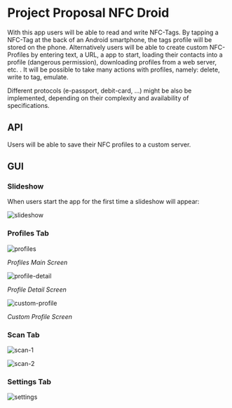 # Project Proposal NFC Droid

With this app users will be able to read and write NFC-Tags. By tapping a NFC-Tag at the back of an Android smartphone, the tags profile will be stored on the phone. Alternatively users will be able to create custom NFC-Profiles by entering text, a URL, a app to start, loading their contacts into a profile (dangerous permission), downloading profiles from a web server, etc. .
It will be possible to take many actions with profiles, namely: delete, write to tag, emulate.

Different protocols (e-passport, debit-card, ...) might be also be implemented, depending on their complexity and availability of specifications.

## API

Users will be able to save their NFC profiles to a custom server.

## GUI

### Slideshow

When users start the app for the first time a slideshow will appear:

![slideshow](/home/jonas/_Data/HTL/3Klasse/POS/android-projekt/NFCApp/graphics-sketch/slideshow.png)

### Profiles Tab

![profiles](/home/jonas/_Data/HTL/3Klasse/POS/android-projekt/NFCApp/graphics-sketch/profiles.png)

*Profiles Main Screen*

![profile-detail](/home/jonas/_Data/HTL/3Klasse/POS/android-projekt/NFCApp/graphics-sketch/profile-detail.png)

*Profile Detail Screen*

![custom-profile](/home/jonas/_Data/HTL/3Klasse/POS/android-projekt/NFCApp/graphics-sketch/custom-profile.png)

*Custom Profile Screen*

### Scan Tab

![scan-1](/home/jonas/_Data/HTL/3Klasse/POS/android-projekt/NFCApp/graphics-sketch/scan-1.png)

![scan-2](/home/jonas/_Data/HTL/3Klasse/POS/android-projekt/NFCApp/graphics-sketch/scan-2.png)

### Settings Tab

![settings](/home/jonas/_Data/HTL/3Klasse/POS/android-projekt/NFCApp/graphics-sketch/settings.png)
